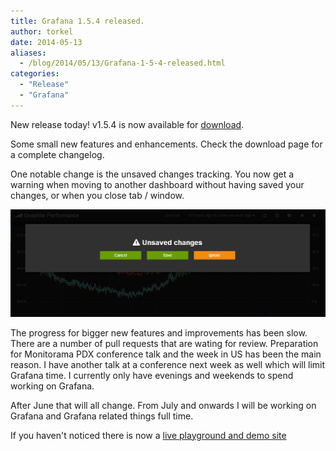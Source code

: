 ```yaml
---
title: Grafana 1.5.4 released.
author: torkel
date: 2014-05-13
aliases:
  - /blog/2014/05/13/Grafana-1-5-4-released.html
categories:
  - "Release"
  - "Grafana"
---
```


New release today! v1.5.4 is now available for [download](https://grafana.com/get).

Some small new features and enhancements. Check the download page for a complete changelog.

One notable change is the unsaved changes tracking. You now get a warning when moving to another dashboard without
having saved your changes, or when you close tab / window.

![](/assets/img/blog/unsaved_changes_dialog.png)

The progress for bigger new features and improvements has been slow. There are a number of pull requests that are wating for review. Preparation
for Monitorama PDX conference talk and the week in US has been the main reason. I have another talk at a conference next week as well which
will limit Grafana time. I currently only have evenings and weekends to spend working on Grafana.

After June that will all change. From July and onwards I will be working on Grafana and Grafana related things full time.

If you haven't noticed there is now a [live playground and demo site](http://play.grafana.org)
